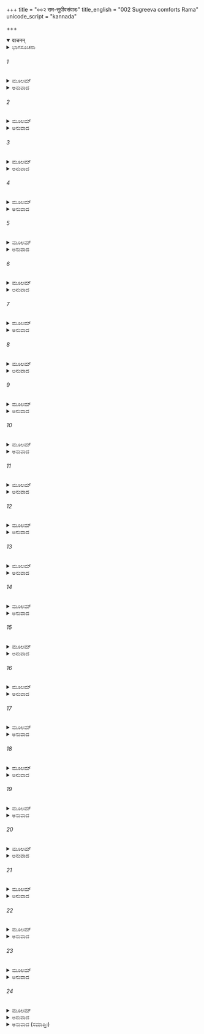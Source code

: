 +++
title = "००२ राम-सुग्रीवसंवादः"
title_english = "002 Sugreeva comforts Rama"
unicode_script = "kannada"

+++
<details open><summary>वाचनम्</summary>

<div class="audioEmbed"  caption="श्रीराम-हरिसीताराममूर्ति-घनपाठिभ्यां वचनम्" src="https://archive.org/download/Ramayana-recitation-Sriram-harisItArAmamUrti-Ghanapaati-v2/Kanda_6/Kanda_6_YK-002-Sugreeva_comforts_Rama.mp3"></div>
</details>



<details><summary>ಭಾಗಸೂಚನಾ</summary>

ಸುಗ್ರೀವನು ಶ್ರೀರಾಮನನ್ನು ಪ್ರೋತ್ಸಾಹಿಸಿದುದು
</details>

###### 1


<details><summary>ಮೂಲಮ್</summary>

ತಂ ತು ಶೋಕಪರಿದ್ಯೂನಂ ರಾಮಂ ದಶರಥಾತ್ಮಜಮ್ ।  
ಉವಾಚ ವಚನಂ ಶ್ರೀಮಾನ್ ಸುಗ್ರೀವಃ ಶೋಕನಾಶನಮ್ ॥
</details>

<details><summary>ಅನುವಾದ</summary>

ಹೀಗೆ ಶೋಕ ಸಂತಪ್ತನಾದ ದಶರಥನಂದನ ಶ್ರೀರಾಮನಲ್ಲಿ ಸುಗ್ರೀವನು ಅವನ ಶೋಕವನ್ನು ನಿವಾರಿಸುವಂತಹ ಮಾತನ್ನು ಹೇಳಿದನು.॥1॥
</details>

###### 2


<details><summary>ಮೂಲಮ್</summary>

ಕಿಂ ತ್ವಯಾ ತಪ್ಯತೇ ವೀರ ಯಥಾನ್ಯಃ ಪ್ರಾಕೃತಸ್ತಥಾ ।  
ಮೈವಂ ಭೂಸ್ತ್ಯಜ ಸಂತಾಪಂ ಕೃತಘ್ನ ಇವ ಸೌಹೃದಮ್ ॥
</details>

<details><summary>ಅನುವಾದ</summary>

ವೀರವರನೇ! ನೀನು ಇತರ ಸಾಧಾರಣ ಮನುಷ್ಯನಂತೆ ಏಕೆ ಚಿಂತಿತನಾಗಿರುವೆ? ನೀನು ಹೀಗೆ ಚಿಂತಿಸಬಾರದು. ಕೃತಘ್ನನು ಸೌಹೃದನನ್ನು ತ್ಯಜಿಸಿದಂತೆ ನೀನು ಈ ಸಂತಾಪವನ್ನು ತ್ಯಜಿಸಿಬಿಡು.॥2॥
</details>

###### 3


<details><summary>ಮೂಲಮ್</summary>

ಸಂತಾಪಸ್ಯ ಚ ತೇಸ್ಥಾನಂ ನಹಿ ಪಶ್ಯಾಮಿ ರಾಘವ ।  
ಪ್ರವೃತ್ತಾವುಪಲಬ್ಧಾಯಾಂ ಜ್ಞಾತೆ ಚ ನಿಲಯೇ ರಿಪೋಃ ॥
</details>

<details><summary>ಅನುವಾದ</summary>

ರಘುನಂದನ! ಸೀತೆಯ ಸಮಾಚಾರ ಸಿಕ್ಕಿದೆ ಹಾಗೂ ಶತ್ರುವಿನ ನಿವಾಸದ ಸುಳಿವು ಸಿಕ್ಕಿರುವಾಗ ನಿನ್ನ ದುಃಖ, ಚಿಂತೆಯ ಯಾವ ಕಾರಣವೂ ನನಗೆ ತೋರುವುದಿಲ್ಲ.॥3॥
</details>

###### 4


<details><summary>ಮೂಲಮ್</summary>

ಮತಿಮಾನ್ ಶಾಸ್ತ್ರವಿತ್ ಪ್ರಾಜ್ಞಃ ಪಂಡಿತಶ್ಚಾಸಿ ರಾಘವ ।  
ತ್ಯಜೇಮಾಂ ಪ್ರಾಕೃತಾಂ ಬೃದ್ಧಿಂ ಕೃತಾತ್ಮೇವಾರ್ಥದೂಷಿಣೀಮ್ ॥
</details>

<details><summary>ಅನುವಾದ</summary>

ರಘುಕುಲಭೂಷಣ! ನೀನು ಬುದ್ಧಿವಂತನೂ, ಶಾಸ್ತ್ರಗಳನ್ನು ತಿಳಿದವನೂ, ವಿಚಾರಕುಶಲನೂ, ಪಂಡಿತನೂ ಆಗಿರುವೆ. ಆದ್ದರಿಂದ ಕೃತಾತ್ಮಾ ಪುರುಷನಂತೆ ಈ ಅರ್ಥದೂಷಕ ಪ್ರಾಕೃತ ಬುದ್ಧಿಯನ್ನು ತ್ಯಜಿಸು.॥4॥
</details>

###### 5


<details><summary>ಮೂಲಮ್</summary>

ಸಮುದ್ರಂ ಲಂಘಯಿತ್ವಾ ತು ಮಹಾನಕ್ರ ಸಮಾಕುಲಮ್ ।  
ಲಂಕಾಮಾರೋಹಯಿಷ್ಯಾಮೋ ಹನಿಷ್ಯಾಮಶ್ಚ ತೇ ರಿಪುಮ್ ॥
</details>

<details><summary>ಅನುವಾದ</summary>

ದೊಡ್ಡ-ದೊಡ್ಡ ಮೊಸಳೆಗಳಿಂದ ತುಂಬಿದ ಸಮುದ್ರವನ್ನು ಹಾರಿಹೋಗಿ ನಾವು ಲಂಕೆಯನ್ನು ಆಕ್ರಮಿಸುವೆವು ಮತ್ತು ನಿನ್ನ ಶತ್ರುವನ್ನು ನಾಶಮಾಡುವೆವು.॥5॥
</details>

###### 6


<details><summary>ಮೂಲಮ್</summary>

ನಿರುತ್ಸಾಹಸ್ಯ ದೀನಸ್ಯ ಶೋಕಪರ್ಯಾಕುಲಾತ್ಮನಃ ।  
ಸರ್ವಾರ್ಥಾ ವ್ಯವಸೀದಂತಿ ವ್ಯಸನಂ ಚಾಧಿಗಚ್ಛತಿ ॥
</details>

<details><summary>ಅನುವಾದ</summary>

ಉತ್ಸಾಹಶೂನ್ಯ, ದೀನ, ಮನಸ್ಸಿನ ಶೋಕದಿಂದ ವ್ಯಾಕುಲನಾಗಿರುವವನ ಎಲ್ಲ ಕೆಲಸಗಳು ಕೆಟ್ಟುಹೋಗುತ್ತವೆ ಹಾಗೂ ದೊಡ್ಡ ವಿಪತ್ತಿಗೆ ಸಿಲುಕಿಕೊಳ್ಳುತ್ತಾನೆ.॥6॥
</details>

###### 7


<details><summary>ಮೂಲಮ್</summary>

ಇಮೇ ಶೂರಾಃ ಸಮರ್ಥಾಶ್ಚ ಸರ್ವತೋ ಹರಿಯೂಥಪಾಃ ।  
ತ್ವತ್ಪ್ರಿಯಾರ್ಥಂ ಕೃತೋತ್ಸಾಹಾಃ ಪ್ರವೇಷ್ಟುಮಪಿ ಪಾವಕಮ್ ।  
ಏಷಾಂ ಹರ್ಷೇಣ ಜಾನಾಮಿ ತರ್ಕಶ್ಚಾಪಿ ದೃಢೇ ಮಮ ॥
</details>

<details><summary>ಅನುವಾದ</summary>

ಈ ವಾನರಯೂಥಪತಿಗಳು ಎಲ್ಲ ರೀತಿಯಿಂದ ಸಮರ್ಥ, ಶೂರ-ವೀರರಾಗಿದ್ದಾರೆ. ನಿನ್ನ ಪ್ರಿಯಕಾರ್ಯ ವನ್ನು ಮಾಡಲು ಇವರ ಮನಸ್ಸಿನಲ್ಲಿ ಉತ್ಸಾಹವಿದೆ. ಇವರು ನಿನಗಾಗಿ ಉರಿಯುವ ಬೆಂಕಿಯನ್ನು ಪ್ರವೇಶಿಸುವರು, ಸಮುದ್ರವನ್ನು ದಾಟಲು ಮತ್ತು ರಾವಣನನ್ನು ಕೊಲ್ಲಲು ಉತ್ಸುಕರಾಗಿದ್ದಾರೆ. ಇವರ ಹರ್ಷೋತ್ಸಾಹವನ್ನು ನಾನು ಬಲ್ಲೆನು; ಈ ವಿಷಯದಲ್ಲಿ ನನ್ನ ತರ್ಕ (ನಿಶ್ಚಯ) ಸುದೃಢವಾಗಿದೆ.॥7॥
</details>

###### 8


<details><summary>ಮೂಲಮ್</summary>

ವಿಕ್ರಮೇಣ ಸಮಾನೇಷ್ಯೇ ಸೀತಾಂ ಹತ್ವಾ ಯಥಾ ರಿಪುಮ್ ।  
ರಾವಣಂ ಪಾಪಕರ್ಮಾಣಂ ತಥಾ ತ್ವಂ ಕರ್ತುಮರ್ಹಸಿ ॥
</details>

<details><summary>ಅನುವಾದ</summary>

ನಾವು ಪರಾಕ್ರಮಪೂರ್ವಕ ನಮ್ಮ ಶತ್ರು ಪಾಪಾಚಾರೀ ರಾವಣನನ್ನು ವಧಿಸಿ ಸೀತೆಯನ್ನು ಇಲ್ಲಿಗೆ ಕರೆತರುವಂತೆ ನೀನು ಮಾಡು.॥8॥
</details>

###### 9


<details><summary>ಮೂಲಮ್</summary>

ಸೇತುರತ್ರ ಯಥಾ ಬದ್ಧ್ಯೇದ್ಯಥಾ ಪಶ್ಯೇಮ ತಾಂ ಪುರೀಮ್ ।  
ತಸ್ಯ ರಾಕ್ಷಸರಾಜಸ್ಯ ತಥಾ ತ್ವಂ ಕುರು ರಾಘವ ॥
</details>

<details><summary>ಅನುವಾದ</summary>

ರಘುನಂದನ! ಸಮುದ್ರಕ್ಕೆ ಸೇತುವೆ ಕಟ್ಟಿ, ಆ ರಾಕ್ಷಸ ರಾಜನ ಲಂಕೆಯನ್ನು ನಾವು ನೋಡುವಂತೆ ನೀನು ಏನಾದರೂ ಉಪಾಯ ಮಾಡು.॥9॥
</details>

###### 10


<details><summary>ಮೂಲಮ್</summary>

ದೃಷ್ಟ್ವಾ ತಾಂ ಹಿ ಪುರೀಂ ಲಂಕಾಂ ತ್ರಿಕೂಟಶಿಖರೇ ಸ್ಥಿತಾಮ್ ।  
ಹತಂ ಚ ರಾವಣಂ ಯುದ್ಧೇ ದರ್ಶನಾದವಧಾರಯ ॥
</details>

<details><summary>ಅನುವಾದ</summary>

ತ್ರಿಕೂಟಾಚಲದ ಶಿಖರದಲ್ಲಿ ನೆಲೆಸಿದ ಲಂಕೆಯು ಒಮ್ಮೆ ಕಂಡುಬಂದರೆ, ಯುದ್ಧದಲ್ಲಿ ರಾವಣನನ್ನು ಕಂಡಂತೆ ಹಾಗೂ ಅವನು ಸತ್ತಂತೆ, ನೀನು ಖಂಡಿತವಾಗಿ ತಿಳಿ.॥10॥
</details>

###### 11


<details><summary>ಮೂಲಮ್</summary>

ಅಬದ್ಧ್ವಾ ಸಾಗರೇ ಸೇತುಂ ಘೋರೇ ಚ ವರುಣಾಲಯೇ ।  
ಲಂಕಾಂ ನ ಮರ್ದಿತುಂ ಶಕ್ಯಾ ಸೇಂದ್ರೈರಪಿ ಸುರಾಸುರೈಃ ॥
</details>

<details><summary>ಅನುವಾದ</summary>

ವರುಣನ ಆಲಯವಾದ ಘೋರ ಸಮುದ್ರಕ್ಕೆ ಸೇತುವೆ ಕಟ್ಟದೆ, ಇಂದ್ರಸಹಿತ ಸಮಸ್ತ ದೇವತೆಗಳು ಮತ್ತು ಅಸುರರೂ ಲಂಕೆಯನ್ನು ಸೋಲಿಸಲಾರರು.॥11॥
</details>

###### 12


<details><summary>ಮೂಲಮ್</summary>

ಸೇತುಬಂಧಃ ಸಮುದ್ರೇ ಚ ಯಾವಲ್ಲಂಕಾ ಸಮೀಪತಃ ।  
ಸರ್ವಂ ತೀರ್ಣಾಂ ಚ ಮೇ ಸೈನ್ಯಂ ಜಿತಮಿತ್ಯುಪಧಾರಯ ।  
ಇಮೇ ಹಿ ಸಮರೇ ವೀರಾ ಹರಯಃ ಕಾಮರೂಪಿಣಃ ॥
</details>

<details><summary>ಅನುವಾದ</summary>

ಆದ್ದರಿಂದ ಲಂಕೆಯವರೆಗೆ ಸಮುದ್ರಕ್ಕೆ ಸೇತುವೆ ಕಟ್ಟಿದರೆ ನಮ್ಮ ಎಲ್ಲ ಸೈನ್ಯ ಆಚೆಯ ದಡ ಸೇರಿ, ನಮ್ಮ ಗೆಲುವಾಯಿತೆಂದೇ ನೀನು ತಿಳಿ; ಏಕೆಂದರೆ ಕಾಮರೂಪಿಗಳಾದ ಈ ವಾನರರು ಯುದ್ಧದಲ್ಲಿ ಭಾರೀ ಕಾರ್ಯವನ್ನು ತೋರಿಸುವವರಾಗಿದ್ದಾರೆ.॥12॥
</details>

###### 13


<details><summary>ಮೂಲಮ್</summary>

ತದಲಂ ವಿಕ್ಲವಾಂ ಬುದ್ಧಿಂ ರಾಜನ್ ಸರ್ವಾರ್ಥನಾಶಿನೀಮ್ ।  
ಪುರುಷಸ್ಯ ಹಿ ಲೋಕೇಽಸ್ಮಿನ್ ಶೋಕಃ ಶೌರ್ಯಾಪಕರ್ಷಣಃ ॥
</details>

<details><summary>ಅನುವಾದ</summary>

ಆದ್ದರಿಂದ ರಾಜನೇ! ನೀನು ಈ ವ್ಯಾಕುಲಬುದ್ಧಿಯನ್ನು ಆಶ್ರಯಿಸದೆ, ಬುದ್ಧಿಯ ವ್ಯಾಕುಲತೆಯನ್ನು ತ್ಯಜಿಸು. ಏಕೆಂದರೆ ಇದು ಎಲ್ಲ ಕಾರ್ಯಗಳನ್ನು ಕೆಡಿಸುತ್ತದೆ. ಈ ಜಗತ್ತಿನಲ್ಲಿ ಶೋಕವು ಪುರುಷನ ಶೌರ್ಯವನ್ನು ನಾಶಮಾಡುತ್ತದೆ.॥13॥
</details>

###### 14


<details><summary>ಮೂಲಮ್</summary>

ಯತ್ತು ಕಾರ್ಯಂ ಮನುಷ್ಯೇಣ ಶೌಟೀರ್ಯಮವಲಂಬ್ಯತಾಮ್ ।  
ತದಲಂಕರಣಾಯೈವ  ಕರ್ತುರ್ಭವತಿ ಸತ್ವರಮ್ ॥
</details>

<details><summary>ಅನುವಾದ</summary>

ಮನುಷ್ಯನು ಶೌರ್ಯವನ್ನು ಆಶ್ರಯಿಸಬೇಕು; ಏಕೆಂದರೆ ಅದು ಕರ್ತೃನನ್ನು ಬೇಗನೇ ಅಲಂಕೃತಗೊಳಿಸುವುದು- ಆವನ ಅಭೀಷ್ಟ ಫಲದ ಸಿದ್ಧಿಯನ್ನು ಮಾಡಿಕೊಡುತ್ತದೆ.॥14॥
</details>

###### 15


<details><summary>ಮೂಲಮ್</summary>

ಅಸ್ಮಿನ್ ಕಾಲೇ ಮಹಾಪ್ರಾಜ್ಞ ಸತ್ತ್ವಮಾತಿಷ್ಠ ತೇಜಸಾ ।  
ಶೂರಾಣಾಂ ಹಿ ಮನುಷ್ಯಾಣಾಂ ತ್ವದ್ವಿಧಾನಾಂ ಮಹಾತ್ಮನಾಮ್ ।  
ವಿನಷ್ಟೇ ವಾ ಪ್ರಣಷ್ಟೇ ವಾ ಶೋಕಃ ಸರ್ವಾರ್ಥನಾಶನಃ ॥
</details>

<details><summary>ಅನುವಾದ</summary>

ಆದ್ದರಿಂದ ಮಹಾಪ್ರಾಜ್ಞ ಶ್ರೀರಾಮನೇ! ನೀನು ಈಗ ತೇಜದೊಂದಿಗೆ ಧೈರ್ಯವನ್ನು ಆಶ್ರಯಿಸು. ಯಾವುದೇ ವಸ್ತು ಕಳೆದುಹೋದರೆ, ನಾಶವಾದರೆ ಅದಕ್ಕಾಗಿ ನಿನ್ನಂತಹ ಶೂರ-ವೀರ ಮಹಾತ್ಮಾ ಪುರಷರು ಶೋಕಿಸಬಾರದು; ಏಕೆಂದರೆ ಶೋಕವು ಎಲ್ಲ ಕಾರ್ಯಗಳನ್ನು ಹಾಳು ಮಾಡುತ್ತವೆ.॥15॥
</details>

###### 16


<details><summary>ಮೂಲಮ್</summary>

ತತ್ವಂ ಬುದ್ಧಿಮತಾಂ ಶ್ರೇಷ್ಠಃ ಸರ್ವಶಾಸ್ತ್ರಾರ್ಥಕೋವಿದಃ ।  
ಮದ್ವಿಧೈಃ ಸಚಿವೈಃಸಾರ್ಧಮರಿಂ ಜೇತುಂ ಸಮರ್ಹಸಿ ॥
</details>

<details><summary>ಅನುವಾದ</summary>

ನೀನು ಬುದ್ಧಿವಂತರಲ್ಲಿ ಶ್ರೇಷ್ಠ ಮತ್ತು ಸಮಸ್ತ ಶಾಸ್ತ್ರಗಳ ಮರ್ಮಜ್ಞನಾಗಿರುವೆ. ಆದ್ದರಿಂದ ನಮ್ಮಂತಹ ಮಂತ್ರಿಗಳ, ಸಹಾಯಕರೊಂದಿಗೆ ಇದ್ದು ಶತ್ರುಗಳ ಮೇಲೆ ವಿಜಯವನ್ನು ಪಡೆಯಬಲ್ಲೆ.॥16॥
</details>

###### 17


<details><summary>ಮೂಲಮ್</summary>

ನಹಿ ಪಶ್ಯಾಮ್ಯಹಂ ಕಂಚಿತ್ ತ್ರೀಷು ಲೋಕೇಷು ರಾಘವ ।  
ಗೃಹೀತಧನುಷೋ ಯಸ್ತೇ ತಿಷ್ಠೇದಭಿಮುಖೋ ರಣೇ ॥
</details>

<details><summary>ಅನುವಾದ</summary>

ರಘುನಂದನ! ರಣಭೂಮಿಯಲ್ಲಿ ಧನುಸ್ಸನ್ನು ಹಿಡಿದು ನಿನ್ನ ಮುಂದೆ ನಿಲ್ಲಬಲ್ಲ ವೀರನು ಈ ಮೂರುಲೋಕಗಳಲ್ಲಿ ಯಾರೂ ಕಂಡುಬರುವುದಿಲ್ಲ.॥17॥
</details>

###### 18


<details><summary>ಮೂಲಮ್</summary>

ವಾನರೇಷು ಸಮಾಸಕ್ತಂ ನ ತೇ ಕಾರ್ಯಂ ವಿಪತ್ಸ್ಯತೇ ।  
ಅಚಿರಾದ್ ದ್ರಕ್ಷಸೇ ಸೀತಾಂ ತೀರ್ತ್ವಾ ಸಾಗರಮಕ್ಷಯಮ್ ॥
</details>

<details><summary>ಅನುವಾದ</summary>

ವಾನರರ ಮೇಲೆ ಇರುವ ನಿನ್ನ ಕಾರ್ಯಭಾರವು ಕೆಟ್ಟುಹೋಗಲಾರದು. ನೀನು ಬೇಗನೇ ಈ ಅಕ್ಷಯ ಸಮುದ್ರವನ್ನು ದಾಟಿ ಸೀತೆಯನ್ನು ದರ್ಶಿಸುವೆ.॥18॥
</details>

###### 19


<details><summary>ಮೂಲಮ್</summary>

ತದಲಂ ಶೋಕಮಾಲಂಬ್ಯ ಕ್ರೋಧಮಾಲಂಬ ಭೂಪತೇ ।  
ನಿಶ್ಚೇಷ್ಟಾಃ ಕ್ಷತ್ರಿಯಾ ಮಂದಾಃ ಸರ್ವೇ ಚಂಡಸ್ಯ ಬಿಭ್ಯತಿ ॥
</details>

<details><summary>ಅನುವಾದ</summary>

ಭೂಪತಿಯೇ! ನೀನು ಹೃದಯದಲ್ಲಿ ಶೋಕಕ್ಕೆ ಸ್ಥಾನ ಕೊಡುವುದು ವ್ಯರ್ಥವಾಗಿದೆ. ಈಗಲಾದರೋ ನೀನು ಶತ್ರುಗಳ ಕುರಿತು ಕ್ರೋಧವನ್ನು ತಾಳು. ಕ್ರೋಧಶೂನ್ಯನಾದ ಕ್ಷತ್ರಿಯನಿಂದ ಯಾವುದೇ ಪ್ರಯತ್ನ ನಡೆಯಲಾರದು. ಆದರೆ ಶತ್ರುವಿನ ಕುರಿತು ರೋಷ ತುಂಬಿರುವವನಿಗೆ ಎಲ್ಲರೂ ಹೆದರುತ್ತಾರೆ.॥19॥
</details>

###### 20


<details><summary>ಮೂಲಮ್</summary>

ಲಂಘನಾರ್ಥಂ ಚ ಘೋರಸ್ಯ ಸಮುದ್ರಸ್ಯ ನದೀಪತೇಃ ।  
ಸಹಾಸ್ಮಾಭಿರಿಹೋಪೇತಃ ಸೂಕ್ಷ್ಮಬುದ್ಧಿರ್ವಿಚಾರಯ ॥
</details>

<details><summary>ಅನುವಾದ</summary>

ನದಿಗಳ ಸ್ವಾಮಿ ಘೋರಸಮುದ್ರವನ್ನು ದಾಟಲು ಯಾವ ಉಪಾಯ ಮಾಡಬಹುದೆಂದು ನೀನು ನಮ್ಮೊಂದಿಗೆ ಕುಳಿತು ವಿಚಾರಮಾಡು; ಏಕೆಂದರೆ ನಿನ್ನ ಬುದ್ಧಿಯು ಬಹಳ ಸೂಕ್ಷ್ಮವಾಗಿದೆ.॥20॥
</details>

###### 21


<details><summary>ಮೂಲಮ್</summary>

ಲಂಘಿತೇ ತತ್ರ ತೈಃ ಸೈನ್ಯೈರ್ಜಿತಮಿತ್ಯೇವ ನಿಶ್ಚಿನು ।  
ಸರ್ವಂ ತೀರ್ಣ ಚ ಮೇ ಸೈನ್ಯಂ ಜಿತಮಿತ್ಯವಧಾರ್ಯತಾಮ್ ॥
</details>

<details><summary>ಅನುವಾದ</summary>

ನಮ್ಮ ಸೈನಿಕರು ಸಮುದ್ರವನ್ನು ದಾಟಿಹೋದರೆ ನಮ್ಮ ಗೆಲುವು ನಿಶ್ಚಿತವೆಂದೆ ತಿಳಿ. ಸಮಸ್ತ ಸೈನ್ಯವು ಸಮುದ್ರ ದಾಟಿ ಹೋಗುವುದೇ ನಮ್ಮ ವಿಜಯವೆಂದು ತಿಳಿ.॥21॥
</details>

###### 22


<details><summary>ಮೂಲಮ್</summary>

ಇಮೇ ಹಿ ಹರಯಃ ಶೂರಾಃ ಸಮರೇ ಕಾಮರೂಪಿಣಃ ।  
ತಾನರೀನ್ ವಿಧಮಿಷ್ಯಂತಿ ಶಿಲಾಪಾದಪವೃಷ್ಟಿಭಿಃ ॥
</details>

<details><summary>ಅನುವಾದ</summary>

ಈ ವಾನರರು ಸಂಗ್ರಾಮದಲ್ಲಿ ಭಾರೀ ಶೂರರಿದ್ದಾರೆ. ಇಚ್ಛಾನುಸಾರ ರೂಪ ಧರಿಸಬಲ್ಲರು. ಇವರು ಕಲ್ಲುಗಳ ಮತ್ತು ಮರಗಳ ಮಳೆಗರೆದು ಶತ್ರುಗಳನ್ನು ಸಂಹಾರಮಾಡಿ ಬಿಡುವರು.॥22॥
</details>

###### 23


<details><summary>ಮೂಲಮ್</summary>

ಕಥಂಚಿತ  ಪರಿಪಶ್ಯಾಮಿ ಲಂಘಿತಂ ವರುಣಾಲಯಮ್ ।  
ಹತಮಿತ್ಯೇವ ತಂ ಮನ್ಯೇ ಯುದ್ಧೇ ಶತ್ರುನಿಬರ್ಹಣ ॥
</details>

<details><summary>ಅನುವಾದ</summary>

ಶತ್ರುಸೂದನ ಶ್ರೀರಾಮ! ಯಾವುದೇ ವಿಧದಿಂದ ಈ ವಾನರ ಸೈನ್ಯವು ಸಮುದ್ರವನ್ನು ದಾಟಿ ಹೋದುದನ್ನು ನಾನು ನೋಡಿದರೆ ರಾವಣನು ಯುದ್ಧದಲ್ಲಿ ಸತ್ತನೆಂದೇ ತಿಳಿಯುತ್ತೇನೆ.॥23॥
</details>

###### 24


<details><summary>ಮೂಲಮ್</summary>

ಕಿಮುಕ್ತ್ವಾ ಬಹುಧಾ ಚಾಪಿ ಸರ್ವಥಾ ವಿಜಯೀ ಭವಾನ್ ।  
ನಿಮಿತ್ತಾನಿ ಚ ಪಶ್ಯಾಮಿ ಮನೋ ಮೇ  ಸಂಪ್ರಹೃಷ್ಯತಿ ॥
</details>

<details><summary>ಅನುವಾದ</summary>

ತುಂಬಾ ಹೇಳುವುದರಿಂದ ಏನು ಲಾಭ? ನೀನು ಸರ್ವಥಾ ವಿಜಯಿಯಾಗುವೆ ಎಂದು ನನಗೆ ವಿಶ್ವಾಸವಿದೆ; ಏಕೆಂದರೆ ನನಗೆ ಅಂತಹ ಶಕುನಗಳು ಕಂಡುಬರುತ್ತಿವೆ ಹಾಗೂ ನನ್ನ ಹೃದಯವೂ ಹರ್ಷೋಲ್ಲಾಸದಿಂದ ತುಂಬಿದೆ.॥24॥
</details>

<details><summary>ಅನುವಾದ (ಸಮಾಪ್ತಿಃ)</summary>

ಶ್ರೀವಾಲ್ಮೀಕಿ ವಿರಚಿತ ಆರ್ಷರಾಮಾಯಣ ಆದಿಕಾವ್ಯದ ಯುದ್ಧಕಾಂಡದಲ್ಲಿ ಎರಡನೆಯ ಸರ್ಗ ಪೂರ್ಣವಾಯಿತು. ॥2॥
</details>
